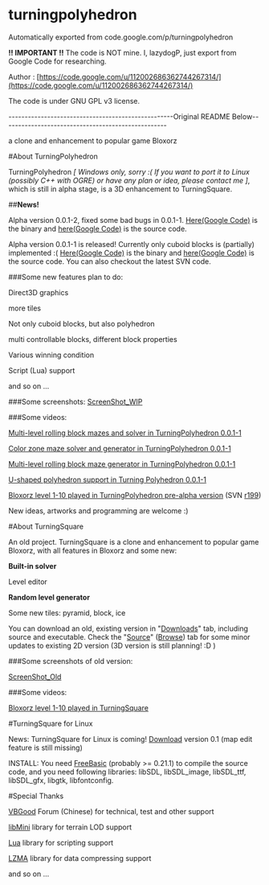 # turningpolyhedron
Automatically exported from code.google.com/p/turningpolyhedron

**!! IMPORTANT !!** The code is NOT mine. I, lazydogP, just export from Google Code for researching.

Author : [https://code.google.com/u/112002686362744267314/](https://code.google.com/u/112002686362744267314/)

The code is under GNU GPL v3 license.

---------------------------------------------------Original README Below---------------------------------------------------

a clone and enhancement to popular game Bloxorz

#About TurningPolyhedron

TurningPolyhedron *[ Windows only, sorry :( If you want to port it to Linux (possibly C++ with OGRE) or have any plan or idea, please contact me ]*, which is still in alpha stage, is a 3D enhancement to TurningSquare.

##**News!**

Alpha version 0.0.1-2, fixed some bad bugs in 0.0.1-1. [Here(Google Code)](http://code.google.com/p/turningpolyhedron/downloads/detail?name=TurningPolyhedron_0.0.1-2.7z) is the binary and [here(Google Code)](http://code.google.com/p/turningpolyhedron/downloads/detail?name=TurningPolyhedronSrc_0.0.1-2.7z) is the source code.

Alpha version 0.0.1-1 is released! Currently only cuboid blocks is (partially) implemented :( [Here(Google Code)](http://code.google.com/p/turningpolyhedron/downloads/detail?name=TurningPolyhedron0.0.1-1.7z) is the binary and [here(Google Code)](http://code.google.com/p/turningpolyhedron/downloads/detail?name=TurningPolyhedronSrc_0.0.1-1.7z) is the source code. You can also checkout the latest SVN code.

###Some new features plan to do:

Direct3D graphics

more tiles

Not only cuboid blocks, but also polyhedron

multi controllable blocks, different block properties

Various winning condition

Script (Lua) support

and so on ...

###Some screenshots: 
[ScreenShot_WIP](https://code.google.com/p/turningpolyhedron/wiki/ScreenShot_WIP)

###Some videos:

[Multi-level rolling block mazes and solver in TurningPolyhedron 0.0.1-1](http://www.youtube.com/watch?v=wMUabbd9HvY)

[Color zone maze solver and generator in TurningPolyhedron 0.0.1-1](http://www.youtube.com/watch?v=tkEcgQLCuwM)

[Multi-level rolling block maze generator in TurningPolyhedron 0.0.1-1](http://www.youtube.com/watch?v=BbQf2b6J7Nk)

[U-shaped polyhedron support in Turning Polyhedron 0.0.1-1](http://www.youtube.com/watch?v=PWcNFIdrauU)

[Bloxorz level 1-10 played in TurningPolyhedron pre-alpha version](http://www.youtube.com/watch?v=Z4co9KuOVpI) (SVN [r199](https://code.google.com/p/turningpolyhedron/source/detail?r=199))

New ideas, artworks and programming are welcome :)

#About TurningSquare

An old project. TurningSquare is a clone and enhancement to popular game Bloxorz, with all features in Bloxorz and some new:

**Built-in solver**

Level editor

**Random level generator**

Some new tiles: pyramid, block, ice

You can download an old, existing version in "[Downloads](http://code.google.com/p/turningpolyhedron/downloads/list)" tab, including source and executable. Check the "[Source](http://code.google.com/p/turningpolyhedron/source/checkout)" ([Browse](http://code.google.com/p/turningpolyhedron/source/browse/#svn/trunk/turningsquarecalc)) tab for some minor updates to existing 2D version (3D version is still planning! :D )

###Some screenshots of old version: 

[ScreenShot_Old](https://code.google.com/p/turningpolyhedron/wiki/ScreenShot_Old)

###Some videos:

[Bloxorz level 1-10 played in TurningSquare](http://www.youtube.com/watch?v=y0l-S-MRr5o)

#TurningSquare for Linux

News: TurningSquare for Linux is coming! [Download](http://code.google.com/p/turningpolyhedron/downloads/detail?name=TurningSquare1.7z) version 0.1 (map edit feature is still missing)

INSTALL: You need [FreeBasic](http://www.freebasic.net/) (probably >= 0.21.1) to compile the source code, and you need following libraries: libSDL, libSDL_image, libSDL_ttf, libSDL_gfx, libgtk, libfontconfig.

#Special Thanks

[VBGood](http://www.vbgood.com/vbf.good) Forum (Chinese) for technical, test and other support

[libMini](http://code.google.com/p/libmini/) library for terrain LOD support

[Lua](http://www.lua.org/) library for scripting support

[LZMA](http://www.7-zip.org/sdk.html) library for data compressing support

and so on ...
